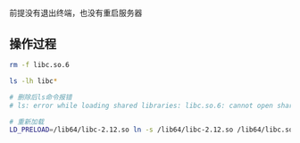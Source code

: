 
#

前提没有退出终端，也没有重启服务器

## 操作过程

```sh
rm -f libc.so.6

ls -lh libc*

# 删除后ls命令报错
# ls: error while loading shared libraries: libc.so.6: cannot open shared object file: No such file or directory

# 重新加载
LD_PRELOAD=/lib64/libc-2.12.so ln -s /lib64/libc-2.12.so /lib64/libc.so.6

```

